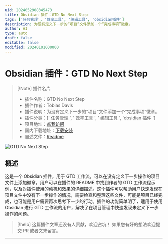 ```yaml
---
uid: 2024052908345473
title: Obsidian 插件：GTD No Next Step
tags: ['任务管理', '效率工具', '编辑工具', 'obsidian插件']
description: 为没有定义下一步的“项目”文件添加一个“完成事项”徽章。
author: AI
type: auto
draft: false
editable: false
modified: 20240101000000
---
```


# Obsidian 插件：GTD No Next Step

> [!Note] 插件名片
> - 插件名称：GTD No Next Step
> - 插件作者：Tobias Davis
> - 插件说明：为没有定义下一步的“项目”文件添加一个“完成事项”徽章。
> - 插件分类：[' 任务管理 ', ' 效率工具 ', ' 编辑工具 ', 'obsidian 插件 ']
> - 项目地址：[点我访问](https://github.com/saibotsivad/obsidian-gtd-no-next-step)
> - 国内下载地址：[下载安装](https://pkmer.cn/products/plugin/pluginMarket/?gtd-no-next-step)
> - 自述文件：[Readme](https://ghproxy.net/https://raw.githubusercontent.com/saibotsivad/obsidian-gtd-no-next-step/main/README.md)

![GTD No Next Step](https://cdn.pkmer.cn/covers/gtd-no-next-step.png!pkmer)

## 概述

这是一个 Obsidian 插件，用于 GTD 工作流，可以在没有定义下一步操作的项目文件上添加徽章。用户可以在插件的 README 中找到作者的 GTD 工作流程示例，以及对插件使用的动机和效果的详细描述。这个插件可以帮助用户快速发现在项目文件中没有下一步操作的情况，需要检查和整理这些文件，可能是项目已经完成，也可能是用户需要再次思考下一步的行动。插件的功能简单明了，适用于使用 Obsidian 进行 GTD 工作流的用户，解决了在项目管理中快速发现未定义下一步操作的问题。

> [!help]
> 这篇插件文章还没有人贡献，欢迎占坑！
> 如果您有好的想法欢迎提交 PR 或者文末留言。

---



